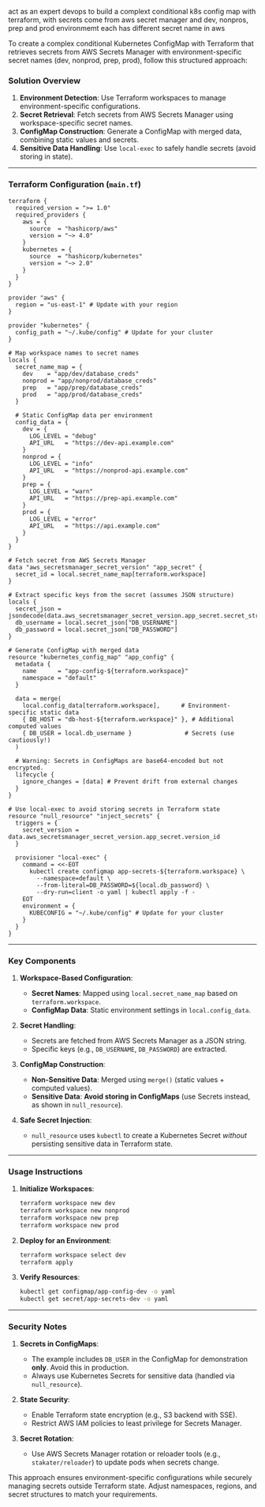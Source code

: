act as an expert devops to build a complext conditional k8s config map with terraform, with secrets come from aws secret manager and dev, nonpros, prep and prod environmemt each has different secret name in aws

To create a complex conditional Kubernetes ConfigMap with Terraform that retrieves secrets from AWS Secrets Manager with environment-specific secret names (dev, nonprod, prep, prod), follow this structured approach:

### Solution Overview
1. **Environment Detection**: Use Terraform workspaces to manage environment-specific configurations.
2. **Secret Retrieval**: Fetch secrets from AWS Secrets Manager using workspace-specific secret names.
3. **ConfigMap Construction**: Generate a ConfigMap with merged data, combining static values and secrets.
4. **Sensitive Data Handling**: Use `local-exec` to safely handle secrets (avoid storing in state).

---

### Terraform Configuration (`main.tf`)
```hcl
terraform {
  required_version = ">= 1.0"
  required_providers {
    aws = {
      source  = "hashicorp/aws"
      version = "~> 4.0"
    }
    kubernetes = {
      source  = "hashicorp/kubernetes"
      version = "~> 2.0"
    }
  }
}

provider "aws" {
  region = "us-east-1" # Update with your region
}

provider "kubernetes" {
  config_path = "~/.kube/config" # Update for your cluster
}

# Map workspace names to secret names
locals {
  secret_name_map = {
    dev    = "app/dev/database_creds"
    nonprod = "app/nonprod/database_creds"
    prep   = "app/prep/database_creds"
    prod   = "app/prod/database_creds"
  }
  
  # Static ConfigMap data per environment
  config_data = {
    dev = {
      LOG_LEVEL = "debug"
      API_URL   = "https://dev-api.example.com"
    }
    nonprod = {
      LOG_LEVEL = "info"
      API_URL   = "https://nonprod-api.example.com"
    }
    prep = {
      LOG_LEVEL = "warn"
      API_URL   = "https://prep-api.example.com"
    }
    prod = {
      LOG_LEVEL = "error"
      API_URL   = "https://api.example.com"
    }
  }
}

# Fetch secret from AWS Secrets Manager
data "aws_secretsmanager_secret_version" "app_secret" {
  secret_id = local.secret_name_map[terraform.workspace]
}

# Extract specific keys from the secret (assumes JSON structure)
locals {
  secret_json = jsondecode(data.aws_secretsmanager_secret_version.app_secret.secret_string)
  db_username = local.secret_json["DB_USERNAME"]
  db_password = local.secret_json["DB_PASSWORD"]
}

# Generate ConfigMap with merged data
resource "kubernetes_config_map" "app_config" {
  metadata {
    name      = "app-config-${terraform.workspace}"
    namespace = "default"
  }

  data = merge(
    local.config_data[terraform.workspace],      # Environment-specific static data
    { DB_HOST = "db-host-${terraform.workspace}" }, # Additional computed values
    { DB_USER = local.db_username }               # Secrets (use cautiously!)
  )

  # Warning: Secrets in ConfigMaps are base64-encoded but not encrypted.
  lifecycle {
    ignore_changes = [data] # Prevent drift from external changes
  }
}

# Use local-exec to avoid storing secrets in Terraform state
resource "null_resource" "inject_secrets" {
  triggers = {
    secret_version = data.aws_secretsmanager_secret_version.app_secret.version_id
  }

  provisioner "local-exec" {
    command = <<-EOT
      kubectl create configmap app-secrets-${terraform.workspace} \
        --namespace=default \
        --from-literal=DB_PASSWORD=${local.db_password} \
        --dry-run=client -o yaml | kubectl apply -f -
    EOT
    environment = {
      KUBECONFIG = "~/.kube/config" # Update for your cluster
    }
  }
}
```

---

### Key Components
1. **Workspace-Based Configuration**:
   - **Secret Names**: Mapped using `local.secret_name_map` based on `terraform.workspace`.
   - **ConfigMap Data**: Static environment settings in `local.config_data`.

2. **Secret Handling**:
   - Secrets are fetched from AWS Secrets Manager as a JSON string.
   - Specific keys (e.g., `DB_USERNAME`, `DB_PASSWORD`) are extracted.

3. **ConfigMap Construction**:
   - **Non-Sensitive Data**: Merged using `merge()` (static values + computed values).
   - **Sensitive Data**: **Avoid storing in ConfigMaps** (use Secrets instead, as shown in `null_resource`).

4. **Safe Secret Injection**:
   - `null_resource` uses `kubectl` to create a Kubernetes Secret *without* persisting sensitive data in Terraform state.

---

### Usage Instructions
1. **Initialize Workspaces**:
   ```bash
   terraform workspace new dev
   terraform workspace new nonprod
   terraform workspace new prep
   terraform workspace new prod
   ```

2. **Deploy for an Environment**:
   ```bash
   terraform workspace select dev
   terraform apply
   ```

3. **Verify Resources**:
   ```bash
   kubectl get configmap/app-config-dev -o yaml
   kubectl get secret/app-secrets-dev -o yaml
   ```

---

### Security Notes
1. **Secrets in ConfigMaps**: 
   - The example includes `DB_USER` in the ConfigMap for demonstration **only**. Avoid this in production.
   - Always use Kubernetes Secrets for sensitive data (handled via `null_resource`).

2. **State Security**:
   - Enable Terraform state encryption (e.g., S3 backend with SSE).
   - Restrict AWS IAM policies to least privilege for Secrets Manager.

3. **Secret Rotation**:
   - Use AWS Secrets Manager rotation or reloader tools (e.g., `stakater/reloader`) to update pods when secrets change.

This approach ensures environment-specific configurations while securely managing secrets outside Terraform state. Adjust namespaces, regions, and secret structures to match your requirements.
